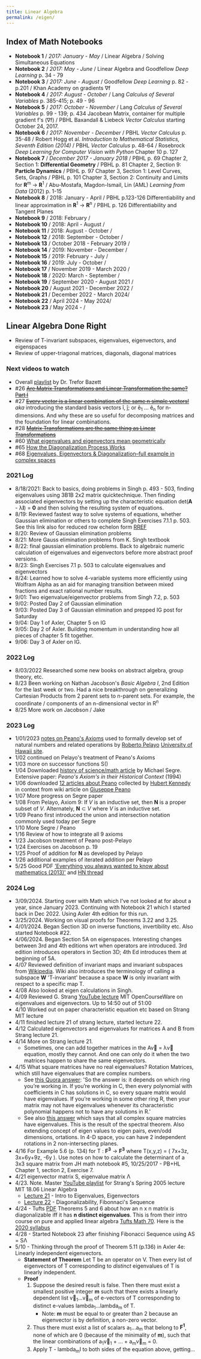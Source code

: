 ```yaml
---
title: Linear Algebra
permalink: /eigen/
---
```


## Index of Math Notebooks
* **Notebook 1** / *2017: January - May* / Linear Algebra / Solving Simultaneous Equations
* **Notebook 2** / *2017: May - June* / Linear Algebra and Goodfellow *Deep Learning* p. 34 - 79
* **Notebook 3** / *2017: June - August* /  Goodfellow *Deep Learning* p. 82 - p.201 / Khan Academy on gradients &#8711;f
* **Notebook 4** / *2017: August - October* / Lang *Calculus of Several Variables* p. 385-415; p. 49 - 96
* **Notebook 5** / *2017: October - November* / Lang *Calculus of Several Variables* p. 99 - 139; p. 434 Jacobean Matrix, container for multiple gradient f's (&#8711;f) / PBHL Baxandall & Liebeck *Vector Calculus* starting October 24, 2017.
* **Notebook 6** / *2017: November - December* / PBHL *Vector Calculus* p. 35-48 / Robert Hogg et al. *Introduction to Mathematical Statistics, Seventh Edition (2014)* / PBHL *Vector Calculus* p. 48-64 / Rosebrock *Deep Learning for Computer Vision with Python* Chapter 10 p. 127 
* **Notebook 7** / *December 2017 - January 2018* / PBHL p. 69 Chapter 2, Section 1: **Differential Geometry** / PBHL p. 81 Chapter 2, Section 9: **Particle Dynamics** / PBHL p. 97 Chapter 3, Section 1: Level Curves, Sets, Graphs / PBHL p. 101 Chapter 3, Section 2: Continuity and Limits for **R**<sup>m</sup> &#8594; **R**<sup>1</sup> / Abu-Mostafa, Magdon-Ismail, Lin (AML) *Learning from Data* (2012) p. 1-15 
* **Notebook 8** / 2018: January - April / PBHL p.123-126 Differentiability and linear approximation in **R**<sup>1</sup> &#8594; **R**<sup>n</sup>  / PBHL p. 126 Differentiability and Tangent Planes
* **Notebook 9** / 2018: February / 
* **Notebook 10** / 2018: April - August / 
* **Notebook 11** / 2018: August - October / 
* **Notebook 12** / 2018: September - October / 
* **Notebook 13** / October 2018 - February 2019 / 
* **Notebook 14** / 2019: November - December / 
* **Notebook 15** / 2019: February - July / 
* **Notebook 16** / 2019: July - October / 
* **Notebook 17** / November 2019 - March 2020 / 
* **Notebook 18** / 2020: March - September / 
* **Notebook 19** / September 2020 - August 2021 / 
* **Notebook 20** / August 2021 - December 2022 /
* **Notebook 21** / December 2022 - March 2024/
* **Notebook 22** / April 2024 - May 2024/
* **Notebook 23** / May 2024 - /


## Linear Algebra Done Right
* Review of T-invariant subspaces, eigenvalues, eigenvectors, and eigenspaces
* Review of upper-triagonal matrices, diagonals, diagonal matrices

### Next videos to watch
* Overall [playlist](https://www.youtube.com/watch?v=lRxtpGT5338&list=PLHXZ9OQGMqxfUl0tcqPNTJsb7R6BqSLo6) by Dr. Trefor Bazett
* #26 <del>[Are Matrix Transformations and Linear Transformation the same? Part I](https://www.youtube.com/watch?v=RNKsV5RrLPA&list=PLHXZ9OQGMqxfUl0tcqPNTJsb7R6BqSLo6&index=26)</del>
* #27 <del>[Every vector is a linear combination of the same n simple vectors!](https://www.youtube.com/watch?v=914Uy8ohr_8&list=PLHXZ9OQGMqxfUl0tcqPNTJsb7R6BqSLo6&index=27)</del> *aka* introducing the standard basis vectors &#238;, &#309;; or &#234;<sub>1</sub> ...  &#234;<sub>n</sub> for n-dimensions. And why these are so useful for decomposing matrices and the foundation for linear combinations.
* #28 <del>[Matrix Transformations are the same thing as Linear Transformations](https://www.youtube.com/watch?v=RNKsV5RrLPA&list=PLHXZ9OQGMqxfUl0tcqPNTJsb7R6BqSLo6&index=28)</del>
* #60 [What eigenvalues and eigenvectors mean geometrically](https://www.youtube.com/watch?v=4wTHFmZPhT0&list=PLHXZ9OQGMqxfUl0tcqPNTJsb7R6BqSLo6&index=60)
* #65 [How the Diagonalization Process Works](https://www.youtube.com/watch?v=nNwZA1X-C3c&list=PLHXZ9OQGMqxfUl0tcqPNTJsb7R6BqSLo6&index=65)
* #68 [Eigenvalues, Eigenvectors & Diagonalization–full example in complex spaces](https://www.youtube.com/watch?v=FOoi8h47Tw4&list=PLHXZ9OQGMqxfUl0tcqPNTJsb7R6BqSLo6&index=68)

### 2021 Log
* 8/18/2021: Back to basics, doing problems in Singh p. 493 - 503, finding eigenvalues using 3B1B 2x2 matrix quicktechnique. Then finding associated eigenvectors by setting up the characteristic equation det(**A** - &#955;**I**) = **0** and then solving the resulting system of equations.
* 8/19: Reviewed fastest way to solve systems of equations, whether Gaussian elimination or others to complete Singh Exercises 7.1.1 p. 503. See this link also for reduced row echelon form [RREF](https://www.usna.edu/Users/math/uhan/sm286a/rref.pdf)
* 8/20: Review of Gaussian elimination problems
* 8/21: More Gauss elimination problems from K. Singh textbook
* 8/22: final gaussian elimination problems. Back to algebraic numeric calculation of eigenvalues and eigenvectors before more abstract proof versions.
* 8/23: Singh Exercises 7.1 p. 503 to calculate eigenvalues and eigenvectors
* 8/24: Learned how to solve 4-variable systems more efficiently using Wolfram Alpha as an aid for managing transition between mixed fractions and exact rational number results.
* 9/01: Two eigenvalue/eigenvector problems from Singh 7.2, p. 503
* 9/02: Posted Day 2 of Gaussian elimination
* 9/03: Posted Day 3 of Gaussian elimination and prepped IG post for Saturday
* 9/04: Day 1 of Axler, Chapter 5 on IG
* 9/05: Day 2 of Axler. Building momentum in understanding how all pieces of chapter 5 fit together.
* 9/06: Day 3 of Axler on IG.

### 2022 Log
* 8/03/2022 Researched some new books on abstract algebra, group theory, etc.
* 8/23 Been working on Nathan Jacobson's *Basic Algebra I*, 2nd Edition for the last week or two. Had a nice breakthrough on generalizing Cartesian Products from 2 parent sets to n-parent sets. For example, the coordinate / components of an n-dimensional vector in R<sup>n</sup>
* 8/25 More work on Jacobson / Jake

### 2023 Log
* 1/01/2023 [notes on Peano's Axioms](https://www2.hawaii.edu/~robertop/Courses/TMP/7_Peano_Axioms.pdf) used to formally develop set of natural numbers and related operations by [Roberto Pelayo](https://www2.hawaii.edu/~robertop/pelayo.html) [University of Hawaii site](https://www2.hawaii.edu/~robertop/pelayo.html).
* 1/02 continued on Pelayo's treatment of Peano's Axioms
* 1/03 more on successor functions S()
* 1/04 Downloaded [history of science/math article](https://www.academia.edu/1530661/Peanos_axioms_in_their_historical_context) by Michael Segre. Extensive paper: *Peano's Axiom's in their Historical Context* (1994)
* 1/06 downloaded [12 articles about Peano](https://hubertkennedy.angelfire.com/TwelveArticles.pdf) collected by [Hubert Kennedy](https://en.wikipedia.org/wiki/Hubert_Kennedy) in context from wiki article on [Giuseppe Peano](https://en.wikipedia.org/wiki/Giuseppe_Peano)
* 1/07 More progress on Segre paper
* 1/08 From Pelayo, Axiom 9: If *V* is an inductive set, then **N** is a proper subset of *V*. Alternately, **N** &#8834; *V* where *V* is an inductive set.
* 1/09 Peano first introduced the union and intersection notation commonly used today per Segre
* 1/10 More Segre / Peano
* 1/16 Review of how to integrate all 9 axioms
* 1/23 Jacobson treatment of Peano post-Pelayo
* 1/24 Exercises on Jacobson p. 19
* 1/25 Proof of addition for **N** as developed by Pelayo
* 1/26 additional examples of iterated addition per Pelayo
* 5/25 Good PDF ['Everything you always wanted to know about mathematics (2013)'](https://www.math.cmu.edu/~jmackey/151_128/bws_book.pdf) and [HN thread](https://news.ycombinator.com/item?id=36069847)

### 2024 Log
* 3/09/2024. Starting over with Math which I've not looked at for about a year, since January 2023. Continuing with Notebook 21 which I started back in Dec 2022. Using Axler 4th edition for this run.
* 3/25/2024. Working on visual proofs for Theorems 3.22 and 3.25.
* 4/01/2024. Began Section 3D on inverse functions, invertibility etc. Also started Notebook #22.
* 4/06/2024. Began Section 5A on eigenspaces. Interesting changes between 3rd and 4th editions wrt when operators are introduced. 3rd edition introduces operators in Section 3D; 4th Ed introduces them at beginning of 5A. 
* 4/07 Reviewed definition of invariant maps and invariant subspaces from [Wikipedia](https://en.wikipedia.org/wiki/Invariant_subspace). Wiki also introduces the terminology of calling a subspace **W** 'T-invariant' because a space **W** is only invariant with respect to a specific map T.
* 4/08 Also looked at eigen calculations in Singh.
* 4/09 Reviewed G. Strang [YouTube lecture](https://www.youtube.com/watch?v=cdZnhQjJu4I&t=891s) MIT OpenCourseWare on eigenvalues and eigenvectors. Up to 14:50 out of 51:00
* 4/10 Worked out on paper characteristic equation etc based on Strang MIT lecture
* 4/11 finished lecture 21 of strang lecture, started lecture 22.
* 4/12 Calculated eigenvectors and eigenvalues for matrices A and B from Strang lecture 21.
* 4/14 More on Strang lecture 21.
	* Sometimes, one can add together matrices in the Av&#8407; = &#955;v&#8407; equation, mostly they cannot. And one can only do it when the two matrices happen to share the same eigenvectors.
* 4/15 What square matrices have no real eigenvalues? Rotation Matrices, which still have eigenvalues that are complex numbers. 
	* See [this Quora answer](https://qr.ae/psPPYi): 'So the answer is: it depends on which ring you’re working in. If you’re working in C, then every polynomial with coefficients in C has solutions in C, so every square matrix would have eigenvalues. If you’re working in some other ring R, then your matrix may not have eigenvalues whenever its characteristic polynomial happens not to have any solutions in R.'
	* See also [this answer](https://qr.ae/psPPo1) which says that all complex square matrcies have eigenvalues. This is the result of the spectral theorem. Also extending concept of eigen values to eigen pairs, even/odd dimensions, ortations. In 4-D space, you can have 2 independent rotations in 2 non-intersecting planes.
* 4/16 For Example 5.6 (p. 134) for T : **F<sup>3</sup>** &#8594; **F<sup>3</sup>** where T(x,y,z) = ( 7x+3z, 3x+6y+9z, -6y ). Use notes on how to calculate the determinant of a 3x3 square matrix from JH math notebook #5, 10/25/2017 - PB+HL Chapter 1, section 2, Exercise 7.
* 4/21 eigenvector matrix S, eigenvalue matrix &#923;
* 4/23. Note. Master [YouTube playlist](https://www.youtube.com/playlist?list=PLE7DDD91010BC51F8) for Strang's Spring 2005 lecture MIT 18.06 Linear Algebra
	* [Lecture 21](https://www.youtube.com/watch?v=cdZnhQjJu4I&list=PLE7DDD91010BC51F8&index=23) - Intro to Eigenvalues, Eigenvectors
	* [Lecture 22](https://www.youtube.com/watch?v=13r9QY6cmjc&list=PLE7DDD91010BC51F8&index=24) - Diagonalizability, Fibonnaci's Sequence
* 4/24 - Tufts [PDF](https://courses.math.tufts.edu/math70/Section%20Summaries/Chapter5/sec%205.3.pdf) Theorems 5 and 6 about how an n x n matrix is diagonalizable iff it has **n distinct eigenvalues**. This is from their intro course on pure and applied linear algebra [Tufts Math 70](https://courses.math.tufts.edu/math70/). Here is the [2020 syllabus](https://courses.math.tufts.edu/math70/70-SY-F20.pdf)
* 4/28 - Started Notebook 23 after finishing Fibonacci Sequence using AS = S&#923;
* 5/10 - Thinking through the proof of Theorem 5.11 (p.136) in Axler 4e: Linearly independent eigenvectors.
	* **Statement of Theorem** Let T be an operator on V. Then every list of eigenvectors of T corresponding to *distinct* eigenvalues of T is linearly independent. 
	* **Proof**
		1. Suppose the desired result is false. Then there must exist a smallest positive integer **m** such that there exists a linearly dependent list v&#8407;<sub>1</sub>...v&#8407;<sub>m</sub> of e-vectors of T corresponding to distinct e-values lambda<sub>1</sub>...lambda<sub>m</sub> of T. 
			* Note: **m** must be equal to or greater than 2 because an eigenvector is by definition, a non-zero vector.
		1. Thus there must exist a list of scalars a<sub>1</sub>...a<sub>m</sub> that belong to **F<sup>1</sup>**, none of which are 0 (because of the minimality of **m**), such that the linear combinations of a<sub>1</sub>v&#8407;<sub>1</sub> + ... + a<sub>m</sub>v&#8407;<sub>m</sub> = 0.
		1. Apply T - lambda<sub>m</sub>I to both sides of the equation above, getting...
